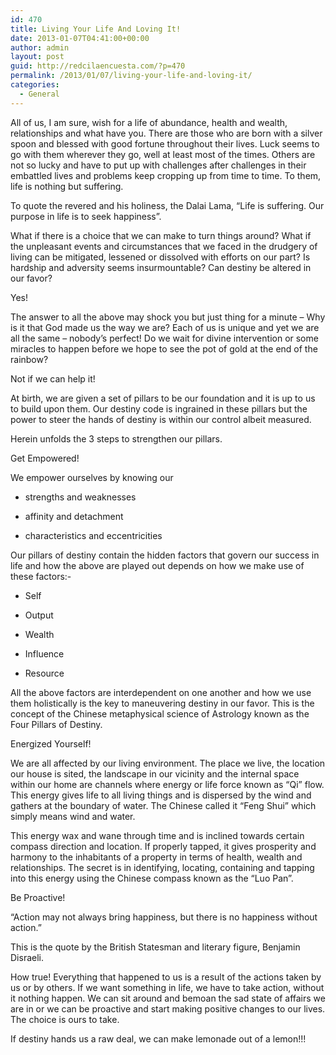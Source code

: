 ```yaml
---
id: 470
title: Living Your Life And Loving It!
date: 2013-01-07T04:41:00+00:00
author: admin
layout: post
guid: http://redcilaencuesta.com/?p=470
permalink: /2013/01/07/living-your-life-and-loving-it/
categories:
  - General
---
```

All of us, I am sure, wish for a life of abundance, health and wealth, relationships and what have you. There are those who are born with a silver spoon and blessed with good fortune throughout their lives. Luck seems to go with them wherever they go, well at least most of the times. Others are not so lucky and have to put up with challenges after challenges in their embattled lives and problems keep cropping up from time to time. To them, life is nothing but suffering.

To quote the revered and his holiness, the Dalai Lama, “Life is suffering. Our purpose in life is to seek happiness”.

What if there is a choice that we can make to turn things around? What if the unpleasant events and circumstances that we faced in the drudgery of living can be mitigated, lessened or dissolved with efforts on our part? Is hardship and adversity seems insurmountable? Can destiny be altered in our favor?

Yes!

The answer to all the above may shock you but just thing for a minute – Why is it that God made us the way we are? Each of us is unique and yet we are all the same – nobody’s perfect! Do we wait for divine intervention or some miracles to happen before we hope to see the pot of gold at the end of the rainbow?

Not if we can help it!

At birth, we are given a set of pillars to be our foundation and it is up to us to build upon them. Our destiny code is ingrained in these pillars but the power to steer the hands of destiny is within our control albeit measured.

Herein unfolds the 3 steps to strengthen our pillars.

Get Empowered!

We empower ourselves by knowing our

- strengths and weaknesses
  
- affinity and detachment
  
- characteristics and eccentricities

Our pillars of destiny contain the hidden factors that govern our success in life and how the above are played out depends on how we make use of these factors:-

- Self
  
- Output
  
- Wealth
  
- Influence
  
- Resource

All the above factors are interdependent on one another and how we use them holistically is the key to maneuvering destiny in our favor. This is the concept of the Chinese metaphysical science of Astrology known as the Four Pillars of Destiny.

Energized Yourself!

We are all affected by our living environment. The place we live, the location our house is sited, the landscape in our vicinity and the internal space within our home are channels where energy or life force known as “Qi” flow. This energy gives life to all living things and is dispersed by the wind and gathers at the boundary of water. The Chinese called it “Feng Shui” which simply means wind and water.

This energy wax and wane through time and is inclined towards certain compass direction and location. If properly tapped, it gives prosperity and harmony to the inhabitants of a property in terms of health, wealth and relationships. The secret is in identifying, locating, containing and tapping into this energy using the Chinese compass known as the “Luo Pan”.

Be Proactive!

&#8220;Action may not always bring happiness, but there is no happiness without action.&#8221;

This is the quote by the British Statesman and literary figure, Benjamin Disraeli.
  
How true! Everything that happened to us is a result of the actions taken by us or by others. If we want something in life, we have to take action, without it nothing happen. We can sit around and bemoan the sad state of affairs we are in or we can be proactive and start making positive changes to our lives. The choice is ours to take.

If destiny hands us a raw deal, we can make lemonade out of a lemon!!!